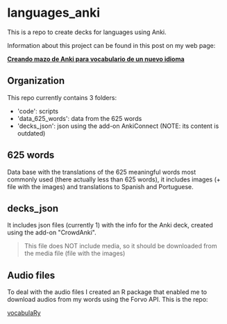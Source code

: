 # languages_anki

This is a repo to create decks for languages using Anki.

Information about this project can be found in this post on my web page:

[**Creando mazo de Anki para vocabulario de un nuevo idioma**](https://danimedi.com/blog/creando-mazo-de-anki-para-vocabulario-de-un-nuevo-idioma/)

## Organization

This repo currently contains 3 folders:

- 'code': scripts
- 'data_625_words': data from the 625 words
- 'decks_json': json using the add-on AnkiConnect (NOTE: its content is outdated)

## 625 words

Data base with the translations of the 625 meaningful words most commonly used (there actually less than 625 words), it includes images (+ file with the images) and translations to Spanish and Portuguese.

## decks_json

It includes json files (currently 1) with the info for the Anki deck, created using the add-on "CrowdAnki".

> This file does NOT include media, so it should be downloaded from the media file (file with the images)

## Audio files

To deal with the audio files I created an R package that enabled me to download audios from my words using the Forvo API. This is the repo:

[vocabulaRy](https://github.com/danimedi/vocabulaRy)
